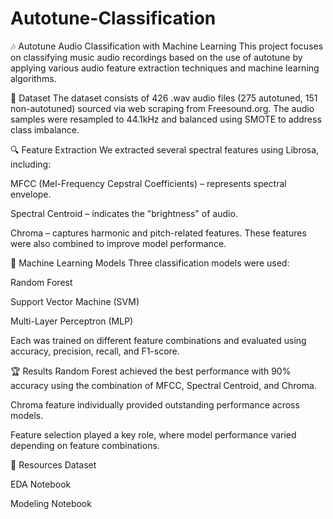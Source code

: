 # Autotune-Classification

🎶 Autotune Audio Classification with Machine Learning
This project focuses on classifying music audio recordings based on the use of autotune by applying various audio feature extraction techniques and machine learning algorithms.

📁 Dataset
The dataset consists of 426 .wav audio files (275 autotuned, 151 non-autotuned) sourced via web scraping from Freesound.org. The audio samples were resampled to 44.1kHz and balanced using SMOTE to address class imbalance.

🔍 Feature Extraction
We extracted several spectral features using Librosa, including:

MFCC (Mel-Frequency Cepstral Coefficients) – represents spectral envelope.

Spectral Centroid – indicates the "brightness" of audio.

Chroma – captures harmonic and pitch-related features. These features were also combined to improve model performance.

🧠 Machine Learning Models
Three classification models were used:

Random Forest

Support Vector Machine (SVM)

Multi-Layer Perceptron (MLP)

Each was trained on different feature combinations and evaluated using accuracy, precision, recall, and F1-score.

🏆 Results
Random Forest achieved the best performance with 90% accuracy using the combination of MFCC, Spectral Centroid, and Chroma.

Chroma feature individually provided outstanding performance across models.

Feature selection played a key role, where model performance varied depending on feature combinations.

🔗 Resources
Dataset

EDA Notebook

Modeling Notebook
